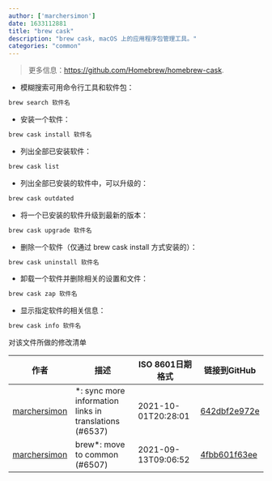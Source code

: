 ```yaml
---
author: ['marchersimon']
date: 1633112881
title: "brew cask"
description: "brew cask, macOS 上的应用程序包管理工具。"
categories: "common"
---
```

> 更多信息：<https://github.com/Homebrew/homebrew-cask>.

- 模糊搜索可用命令行工具和软件包：

```bash
brew search 软件名
```

- 安装一个软件：

```bash
brew cask install 软件名
```

- 列出全部已安装软件：

```bash
brew cask list
```

- 列出全部已安装的软件中，可以升级的：

```bash
brew cask outdated
```

- 将一个已安装的软件升级到最新的版本：

```bash
brew cask upgrade 软件名
```

- 删除一个软件（仅通过 brew cask install 方式安装的）：

```bash
brew cask uninstall 软件名
```

- 卸载一个软件并删除相关的设置和文件：

```bash
brew cask zap 软件名
```

- 显示指定软件的相关信息：

```bash
brew cask info 软件名
```
对该文件所做的修改清单


作者 | 描述 | ISO 8601日期格式 | 链接到GitHub
------|-----|-----|-----
[marchersimon](mailto:50295997+marchersimon@users.noreply.github.com) | *: sync more information links in translations (#6537) | 2021-10-01T20:28:01 | [642dbf2e972e](https://github.com/tldr-pages/tldr/commit/642dbf2e972e388fab8c84ba3b4685fb862b6454)
[marchersimon](mailto:50295997+marchersimon@users.noreply.github.com) | brew*: move to common (#6507) | 2021-09-13T09:06:52 | [4fbb601f63ee](https://github.com/tldr-pages/tldr/commit/4fbb601f63ee14b0ed9a23d1d9c78bb102a23776)


